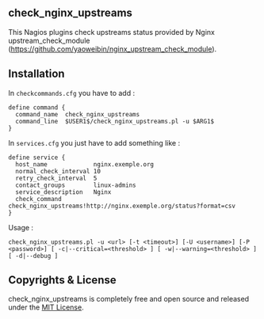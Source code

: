 ## check_nginx_upstreams

This Nagios plugins check upstreams status provided by Nginx upstream_check_module (https://github.com/yaoweibin/nginx_upstream_check_module).

## Installation

In ```checkcommands.cfg``` you have to add :

    define command {
      command_name  check_nginx_upstreams
      command_line  $USER1$/check_nginx_upstreams.pl -u $ARG1$
    }


In ```services.cfg``` you just have to add something like :

    define service {
      host_name             nginx.exemple.org
      normal_check_interval 10
      retry_check_interval  5
      contact_groups        linux-admins
      service_description   Nginx
      check_command         check_nginx_upstreams!http://nginx.exemple.org/status?format=csv
    }

Usage :

    check_nginx_upstreams.pl -u <url> [-t <timeout>] [-U <username>] [-P <password>] [ -c|--critical=<threshold> ] [ -w|--warning=<threshold> ] [ -d|--debug ]


## Copyrights & License

check_nginx_upstreams is completely free and open source and released under the [MIT License](https://github.com/jbox-web/check_nginx_upstreams/blob/master/LICENSE).
